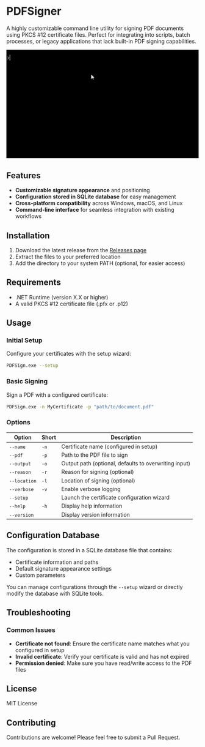 # PDFSigner

A highly customizable command line utility for signing PDF documents using PKCS #12 certificate files. Perfect for integrating into scripts, batch processes, or legacy applications that lack built-in PDF signing capabilities.

![Demo](PDFSign.gif)

## Features

- **Customizable signature appearance** and positioning
- **Configuration stored in SQLite database** for easy management
- **Cross-platform compatibility** across Windows, macOS, and Linux
- **Command-line interface** for seamless integration with existing workflows

## Installation

1. Download the latest release from the [Releases page](https://github.com/yourusername/PDFSigner/releases)
2. Extract the files to your preferred location
3. Add the directory to your system PATH (optional, for easier access)

## Requirements

- .NET Runtime (version X.X or higher)
- A valid PKCS #12 certificate file (.pfx or .p12)

## Usage

### Initial Setup

Configure your certificates with the setup wizard:

```bash
PDFSign.exe --setup
```

### Basic Signing

Sign a PDF with a configured certificate:
```bash
PDFSign.exe -n MyCertificate -p "path/to/document.pdf"
```

### Options
| Option | Short | Description |
|--------|-------|-------------|
| `--name` | `-n` | Certificate name (configured in setup) |
| `--pdf` | `-p` | Path to the PDF file to sign |
| `--output` | `-o` | Output path (optional, defaults to overwriting input) |
| `--reason` | `-r` | Reason for signing (optional) |
| `--location` | `-l` | Location of signing (optional) |
| `--verbose` | `-v` | Enable verbose logging |
| `--setup` | | Launch the certificate configuration wizard |
| `--help` | `-h` | Display help information |
| `--version` | | Display version information |

## Configuration Database

The configuration is stored in a SQLite database file that contains:

- Certificate information and paths
- Default signature appearance settings
- Custom parameters

You can manage configurations through the `--setup` wizard or directly modify the database with SQLite tools.

## Troubleshooting

### Common Issues

- **Certificate not found**: Ensure the certificate name matches what you configured in setup
- **Invalid certificate**: Verify your certificate is valid and has not expired
- **Permission denied**: Make sure you have read/write access to the PDF files

## License

MIT License

## Contributing

Contributions are welcome! Please feel free to submit a Pull Request.